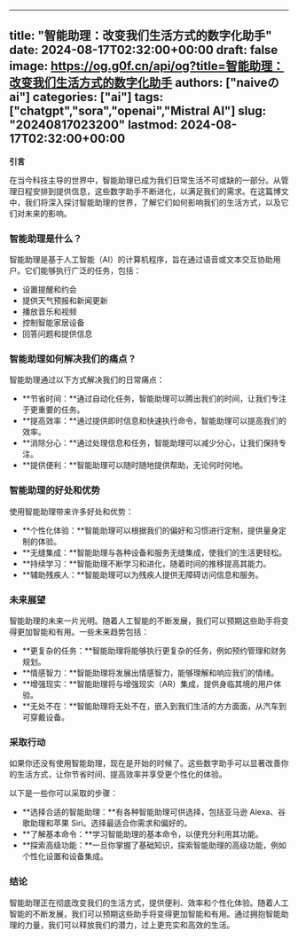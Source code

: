 
---
title: "智能助理：改变我们生活方式的数字化助手"
date: 2024-08-17T02:32:00+00:00
draft: false
image: https://og.g0f.cn/api/og?title=智能助理：改变我们生活方式的数字化助手
authors: ["naiveのai"]
categories: ["ai"]
tags: ["chatgpt","sora","openai","Mistral AI"]
slug: "20240817023200"
lastmod: 2024-08-17T02:32:00+00:00
---
**引言**

在当今科技主导的世界中，智能助理已成为我们日常生活不可或缺的一部分。从管理日程安排到提供信息，这些数字助手不断进化，以满足我们的需求。在这篇博文中，我们将深入探讨智能助理的世界，了解它们如何影响我们的生活方式，以及它们对未来的影响。

### 智能助理是什么？

智能助理是基于人工智能（AI）的计算机程序，旨在通过语音或文本交互协助用户。它们能够执行广泛的任务，包括：

- 设置提醒和约会
- 提供天气预报和新闻更新
- 播放音乐和视频
- 控制智能家居设备
- 回答问题和提供信息

### 智能助理如何解决我们的痛点？

智能助理通过以下方式解决我们的日常痛点：

- **节省时间：**通过自动化任务，智能助理可以腾出我们的时间，让我们专注于更重要的任务。
- **提高效率：**通过提供即时信息和快速执行命令，智能助理可以提高我们的效率。
- **消除分心：**通过处理信息和任务，智能助理可以减少分心，让我们保持专注。
- **提供便利：**智能助理可以随时随地提供帮助，无论何时何地。

### 智能助理的好处和优势

使用智能助理带来许多好处和优势：

- **个性化体验：**智能助理可以根据我们的偏好和习惯进行定制，提供量身定制的体验。
- **无缝集成：**智能助理与各种设备和服务无缝集成，使我们的生活更轻松。
- **持续学习：**智能助理不断学习和进化，随着时间的推移提高其能力。
- **辅助残疾人：**智能助理可以为残疾人提供无障碍访问信息和服务。

### 未来展望

智能助理的未来一片光明。随着人工智能的不断发展，我们可以预期这些助手将变得更加智能和有用。一些未来趋势包括：

- **更复杂的任务：**智能助理将能够执行更复杂的任务，例如预约管理和财务规划。
- **情感智力：**智能助理将发展出情感智力，能够理解和响应我们的情绪。
- **增强现实：**智能助理将与增强现实（AR）集成，提供身临其境的用户体验。
- **无处不在：**智能助理将无处不在，嵌入到我们生活的方方面面，从汽车到可穿戴设备。

### 采取行动

如果你还没有使用智能助理，现在是开始的时候了。这些数字助手可以显著改善你的生活方式，让你节省时间、提高效率并享受更个性化的体验。

以下是一些你可以采取的步骤：

- **选择合适的智能助理：**有各种智能助理可供选择，包括亚马逊 Alexa、谷歌助理和苹果 Siri。选择最适合你需求和偏好的。
- **了解基本命令：**学习智能助理的基本命令，以便充分利用其功能。
- **探索高级功能：**一旦你掌握了基础知识，探索智能助理的高级功能，例如个性化设置和设备集成。

### 结论

智能助理正在彻底改变我们的生活方式，提供便利、效率和个性化体验。随着人工智能的不断发展，我们可以预期这些助手将变得更加智能和有用。通过拥抱智能助理的力量，我们可以释放我们的潜力，过上更充实和高效的生活。